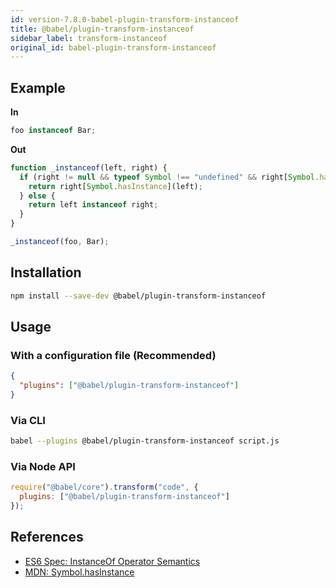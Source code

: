 ```yaml
---
id: version-7.8.0-babel-plugin-transform-instanceof
title: @babel/plugin-transform-instanceof
sidebar_label: transform-instanceof
original_id: babel-plugin-transform-instanceof
---
```


## Example

**In**

```javascript
foo instanceof Bar;
```

**Out**

```javascript
function _instanceof(left, right) {
  if (right != null && typeof Symbol !== "undefined" && right[Symbol.hasInstance]) {
    return right[Symbol.hasInstance](left);
  } else {
    return left instanceof right;
  }
}

_instanceof(foo, Bar);
```

## Installation

```sh
npm install --save-dev @babel/plugin-transform-instanceof
```

## Usage

### With a configuration file (Recommended)

```json
{
  "plugins": ["@babel/plugin-transform-instanceof"]
}
```

### Via CLI

```sh
babel --plugins @babel/plugin-transform-instanceof script.js
```

### Via Node API

```javascript
require("@babel/core").transform("code", {
  plugins: ["@babel/plugin-transform-instanceof"]
});
```

## References

* [ES6 Spec: InstanceOf Operator Semantics](https://www.ecma-international.org/ecma-262/6.0/#sec-instanceofoperator)
* [MDN: Symbol.hasInstance](https://developer.mozilla.org/en-US/docs/Web/JavaScript/Reference/Global_Objects/Symbol/hasInstance)

